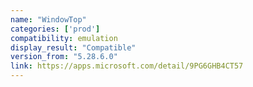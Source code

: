 ```yaml
---
name: "WindowTop"
categories: ['prod']
compatibility: emulation
display_result: "Compatible"
version_from: "5.28.6.0"
link: https://apps.microsoft.com/detail/9PG6GHB4CT57
---
```

